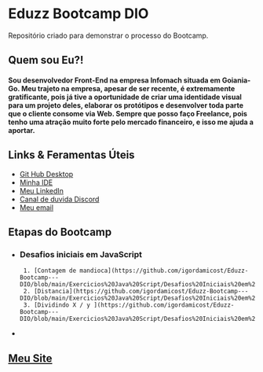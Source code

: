 # Eduzz Bootcamp DIO
Repositório criado para demonstrar o processo do Bootcamp.

## Quem sou Eu?!
   #### Sou desenvolvedor Front-End na empresa Infomach situada em Goiania-Go. Meu trajeto na empresa, apesar de ser recente, é extremamente gratificante, pois já tive a oportunidade de criar uma identidade visual para um projeto deles, elaborar os protótipos e desenvolver toda parte que o cliente consome via Web. Sempre que posso faço Freelance, pois tenho uma atração muito forte pelo mercado financeiro, e isso me ajuda a aportar.

## Links & Feramentas Úteis
  * [Git Hub Desktop](https://www.youtube.com/watch?v=Fj3gtbaF8WA)
  * [Minha IDE](https://code.visualstudio.com)
  * [Meu LinkedIn](https://www.linkedin.com/in/igordamicosotolani/)
  * [Canal de duvida Discord](https://discord.gg/zwsUw3Jb)
  * [Meu email](Mailto:contatodmsotolani@gmail.com)

## Etapas do Bootcamp
  * ### Desafios iniciais em JavaScript
         1. [Contagem de mandioca](https://github.com/igordamicost/Eduzz-Bootcamp---DIO/blob/main/Exercicios%20Java%20Script/Desafios%20Iniciais%20em%20JavaScript/Contagem%20Mandioca.js)
         2. [Distancia](https://github.com/igordamicost/Eduzz-Bootcamp---DIO/blob/main/Exercicios%20Java%20Script/Desafios%20Iniciais%20em%20JavaScript/Distancia.js)
         3. [Dividindo X / y ](https://github.com/igordamicost/Eduzz-Bootcamp---DIO/blob/main/Exercicios%20Java%20Script/Desafios%20Iniciais%20em%20JavaScript/Dividindo%20X%20por%20Y.js)
  * 
## [Meu Site](http://dev-igordamicosotolani.online)

